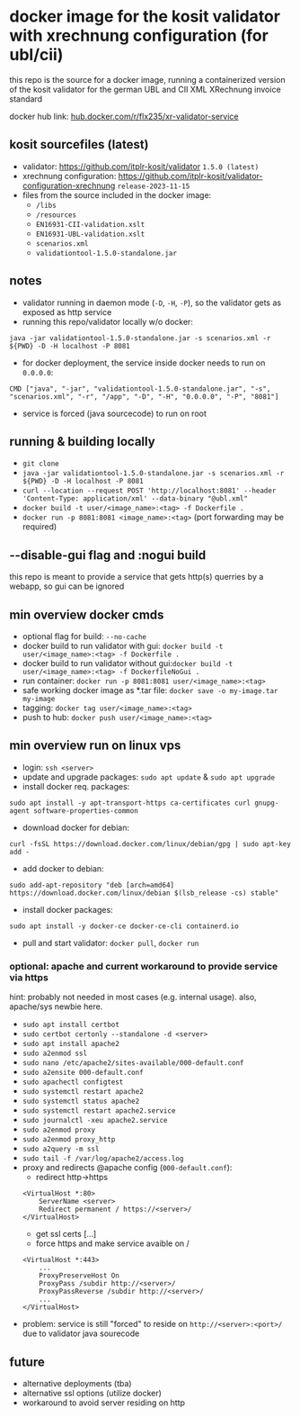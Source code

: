 # docker image for the kosit validator with xrechnung configuration (for ubl/cii)
this repo is the source for a docker image, running a containerized version of the kosit validator for the german UBL and CII XML XRechnung invoice standard

docker hub link: <a href="https://hub.docker.com/r/flx235/xr-validator-service" target="_blank">hub.docker.com/r/flx235/xr-validator-service</a>



## kosit sourcefiles (latest)
- validator: https://github.com/itplr-kosit/validator `1.5.0 (latest)`
- xrechnung configuration: https://github.com/itplr-kosit/validator-configuration-xrechnung `release-2023-11-15`
- files from the source included in the docker image:		
	- `/libs`	
	- `/resources`
	- `EN16931-CII-validation.xslt`
	- `EN16931-UBL-validation.xslt`
	- `scenarios.xml`
	- `validationtool-1.5.0-standalone.jar`

## notes
- validator running in daemon mode (`-D`, `-H`, `-P`), so the validator gets as exposed as http service
- running this repo/validator locally w/o docker: 

`java -jar validationtool-1.5.0-standalone.jar -s scenarios.xml -r ${PWD} -D -H localhost -P 8081`
- for docker deployment, the service inside docker needs to run on `0.0.0.0`:

`CMD ["java", "-jar", "validationtool-1.5.0-standalone.jar", "-s", "scenarios.xml", "-r", "/app", "-D", "-H", "0.0.0.0", "-P", "8081"]`
- service is forced (java sourcecode) to run on root

## running & building locally
- `git clone`
- `java -jar validationtool-1.5.0-standalone.jar -s scenarios.xml -r ${PWD} -D -H localhost -P 8081`
- `curl --location --request POST 'http://localhost:8081' --header 'Content-Type: application/xml' --data-binary "@ubl.xml"`
- `docker build -t user/<image_name>:<tag> -f Dockerfile .`
- `docker run -p 8081:8081 <image_name>:<tag>` (port forwarding may be required)

## --disable-gui flag and :nogui build
this repo is meant to provide a service that gets http(s) querries by a webapp, so gui can be ignored 

## min overview docker cmds
- optional flag for build: `--no-cache`
- docker build to run validator with gui: `docker build -t user/<image_name>:<tag> -f Dockerfile .`
- docker build to run validator without gui:`docker build -t user/<image_name>:<tag> -f DockerfileNoGui .`
- run container: `docker run -p 8081:8081 user/<image_name>:<tag>` 
- safe working docker image as \*.tar file: `docker save -o my-image.tar my-image`
- tagging: `docker tag user/<image_name>:<tag>`
- push to hub: `docker push user/<image_name>:<tag>`

## min overview run on linux vps
- login: `ssh <server>`
- update and upgrade packages: `sudo apt update` & `sudo apt upgrade`
- install docker req. packages: 

`sudo apt install -y apt-transport-https ca-certificates curl gnupg-agent software-properties-common`
- download docker for debian: 

`curl -fsSL https://download.docker.com/linux/debian/gpg | sudo apt-key add -`
- add docker to debian: 

`sudo add-apt-repository "deb [arch=amd64] https://download.docker.com/linux/debian $(lsb_release -cs) stable"`
- install docker packages: 

`sudo apt install -y docker-ce docker-ce-cli containerd.io`
- pull and start validator: `docker pull`, `docker run`


### optional: apache and current workaround to provide service via https
hint: probably not needed in most cases (e.g. internal usage). also, apache/sys newbie here.
- `sudo apt install certbot`
- `sudo certbot certonly --standalone -d <server>`
- `sudo apt install apache2`
- `sudo a2enmod ssl`
- `sudo nano /etc/apache2/sites-available/000-default.conf`
- `sudo a2ensite 000-default.conf`
- `sudo apachectl configtest`
- `sudo systemctl restart apache2`
- `sudo systemctl status apache2`
- `sudo systemctl restart apache2.service`
- `sudo journalctl -xeu apache2.service`
- `sudo a2enmod proxy`
- `sudo a2enmod proxy_http`
- `sudo a2query -m ssl` 
- `sudo tail -f /var/log/apache2/access.log`
- proxy and redirects @apache config (`000-default.conf`):
	- redirect http->https
	```
	<VirtualHost *:80>
		ServerName <server>
		Redirect permanent / https://<server>/
	</VirtualHost>
	```
	- get ssl certs [...]
	- force https and make service avaible on <server>/<subdir>
	```
	<VirtualHost *:443>
		...
		ProxyPreserveHost On
		ProxyPass /subdir http://<server>/
		ProxyPassReverse /subdir http://<server>/
		...
	</VirtualHost>
	```
- problem: service is still "forced" to reside on `http://<server>:<port>/` due to validator java sourecode

## future
- alternative deployments (tba)
- alternative ssl options (utilize docker) 
- workaround to avoid server residing on http 
